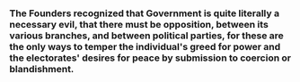 ### The Founders recognized that Government is quite literally a necessary evil, that there must be opposition, between its various branches, and between political parties, for these are the only ways to temper the individual's greed for power and the electorates' desires for peace by submission to coercion or blandishment.
